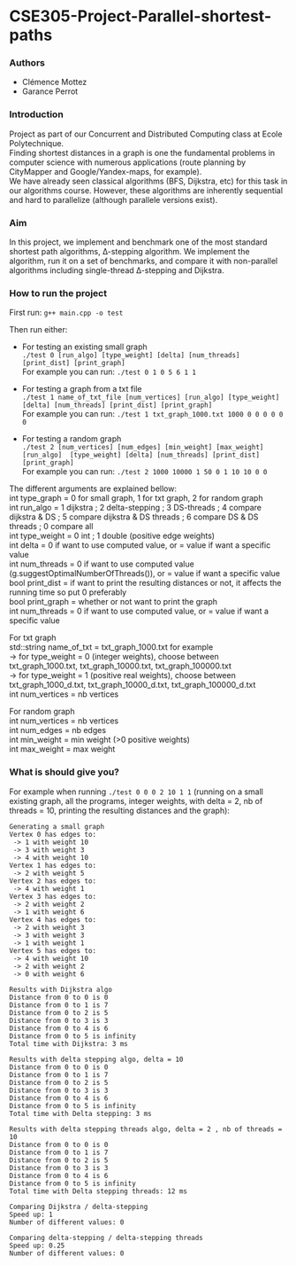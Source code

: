 # CSE305-Project-Parallel-shortest-paths

### Authors  
- Clémence Mottez
- Garance Perrot

### Introduction  
Project as part of our Concurrent and Distributed Computing class at Ecole Polytechnique.  
Finding shortest distances in a graph is one the fundamental problems in computer science with
numerous applications (route planning by CityMapper and Google/Yandex-maps, for example).  
We have already seen classical algorithms (BFS, Dijkstra, etc) for this task in our algorithms course.
However, these algorithms are inherently sequential and hard to parallelize (although parallele versions exist).

### Aim  
In this project, we implement and benchmark one of the most standard shortest path algorithms, ∆-stepping algorithm.
We implement the algorithm, run it on a set of benchmarks, and compare it with non-parallel algorithms including single-thread ∆-stepping and Dijkstra.

### How to run the project
First run: ```g++ main.cpp -o test```  

Then run either:   
- For testing an existing small graph  
```./test 0 [run_algo] [type_weight] [delta] [num_threads] [print_dist] [print_graph]```  
For example you can run: ```./test 0 1 0 5 6 1 1```  
  
- For testing a graph from a txt file  
```./test 1 name_of_txt_file [num_vertices] [run_algo] [type_weight] [delta] [num_threads] [print_dist] [print_graph]```  
For example you can run: ```./test 1 txt_graph_1000.txt 1000 0 0 0 0 0 0```  

- For testing a random graph  
```./test 2 [num_vertices] [num_edges] [min_weight] [max_weight] [run_algo]  [type_weight] [delta] [num_threads] [print_dist] [print_graph]```  
For example you can run: ```./test 2 1000 10000 1 50 0 1 10 10 0 0```  
  
The different arguments are explained bellow:   
int type_graph = 0 for small graph, 1 for txt graph, 2 for random graph     
int run_algo = 1 dijkstra ; 2 delta-stepping ; 3 DS-threads ; 4 compare dijkstra & DS ; 5 compare dijkstra & DS threads ; 6 compare DS & DS threads ; 0 compare all    
int type_weight = 0 int ; 1 double (positive edge weights)     
int delta = 0 if want to use computed value, or = value if want a specific value    
int num_threads = 0 if want to use computed value (g.suggestOptimalNumberOfThreads()), or = value if want a specific value     
bool print_dist = if want to print the resulting distances or not, it affects the running time so put 0 preferably    
bool print_graph = whether or not want to print the graph     
int num_threads = 0 if want to use computed value, or = value if want a specific value       
  
For txt graph  
std::string name_of_txt = txt_graph_1000.txt for example      
    -> for type_weight = 0 (integer weights), choose between txt_graph_1000.txt, txt_graph_10000.txt, txt_graph_100000.txt       
    -> for type_weight = 1 (positive real weights), choose between txt_graph_1000_d.txt, txt_graph_10000_d.txt, txt_graph_100000_d.txt    
int num_vertices = nb vertices    

For random graph  
int num_vertices = nb vertices  
int num_edges =  nb edges  
int min_weight = min weight (>0 positive weights)  
int max_weight = max weight  

### What is should give you?  
For example when running ```./test 0 0 0 2 10 1 1``` (running on a small existing graph, all the programs, integer weights, with delta = 2, nb of threads = 10, printing the resulting distances and the graph):  
```
Generating a small graph  
Vertex 0 has edges to:  
 -> 1 with weight 10  
 -> 3 with weight 3  
 -> 4 with weight 10  
Vertex 1 has edges to:  
 -> 2 with weight 5  
Vertex 2 has edges to:  
 -> 4 with weight 1  
Vertex 3 has edges to:  
 -> 2 with weight 2  
 -> 1 with weight 6  
Vertex 4 has edges to:  
 -> 2 with weight 3  
 -> 3 with weight 3  
 -> 1 with weight 1  
Vertex 5 has edges to:  
 -> 4 with weight 10  
 -> 2 with weight 2  
 -> 0 with weight 6  
  
Results with Dijkstra algo  
Distance from 0 to 0 is 0  
Distance from 0 to 1 is 7  
Distance from 0 to 2 is 5  
Distance from 0 to 3 is 3  
Distance from 0 to 4 is 6  
Distance from 0 to 5 is infinity  
Total time with Dijkstra: 3 ms  
   
Results with delta stepping algo, delta = 10  
Distance from 0 to 0 is 0  
Distance from 0 to 1 is 7  
Distance from 0 to 2 is 5  
Distance from 0 to 3 is 3  
Distance from 0 to 4 is 6  
Distance from 0 to 5 is infinity  
Total time with Delta stepping: 3 ms  
  
Results with delta stepping threads algo, delta = 2 , nb of threads = 10  
Distance from 0 to 0 is 0  
Distance from 0 to 1 is 7  
Distance from 0 to 2 is 5  
Distance from 0 to 3 is 3  
Distance from 0 to 4 is 6  
Distance from 0 to 5 is infinity  
Total time with Delta stepping threads: 12 ms  
  
Comparing Dijkstra / delta-stepping  
Speed up: 1  
Number of different values: 0  
  
Comparing delta-stepping / delta-stepping threads  
Speed up: 0.25  
Number of different values: 0  
```


